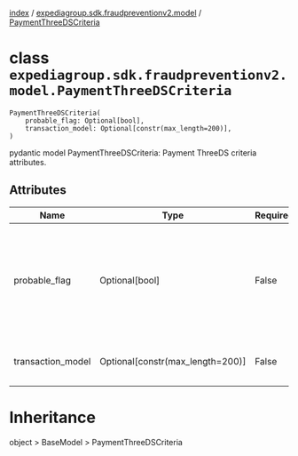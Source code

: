 [index](index.md) /
[expediagroup.sdk.fraudpreventionv2.model](expediagroup.sdk.fraudpreventionv2.model.md)
/ [PaymentThreeDSCriteria](PaymentThreeDSCriteria.md)

# class `expediagroup.sdk.fraudpreventionv2.model.PaymentThreeDSCriteria`

```
PaymentThreeDSCriteria(
    probable_flag: Optional[bool],
    transaction_model: Optional[constr(max_length=200)],
)
```

pydantic model PaymentThreeDSCriteria: Payment ThreeDS criteria
attributes.

## Attributes

| Name              | Type                               | Required | Description                                                                                  |
| ----------------- | ---------------------------------- | -------- | -------------------------------------------------------------------------------------------- |
| probable_flag     | Optional\[bool\]                   | False    | This is a flag passed that indicates that this transaction could potentially go through 3DS. |
| transaction_model | Optional\[constr(max_length=200)\] | False    | Model used to process payment transaction.                                                   |

# Inheritance

object > BaseModel > PaymentThreeDSCriteria
